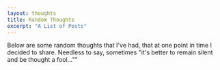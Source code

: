 ```yaml
---
layout: thoughts
title: Random Thoughts
excerpt: "A List of Posts"
---
```


Below are some random thoughts that I've had, that at one point in time I decided to share. Needless to say, sometimes "it's better to remain silent and be thought a fool...""